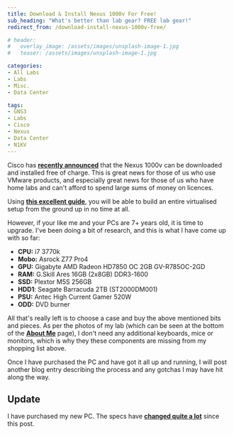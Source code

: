 ```yaml
---
title: Download & Install Nexus 1000v For Free!
sub_heading: "What's better than lab gear? FREE lab gear!"
redirect_from: /download-install-nexus-1000v-free/

# header:
#   overlay_image: /assets/images/unsplash-image-1.jpg
#   teaser: /assets/images/unsplash-image-1.jpg

categories:
- All Labs
- Labs
- Misc.
- Data Center

tags:
- GNS3
- Labs
- Cisco
- Nexus
- Data Center
- N1KV
---
```

Cisco has [**recently announced**](http://blogs.cisco.com/datacenter/new-nexus-1000v-free-mium-pricing-model/) that the Nexus 1000v can be downloaded and installed free of charge. This is great news for those of us who use VMware products, and especially great news for those of us who have home labs and can't afford to spend large sums of money on licences.

Using [**this excellent guide**](http://boerlowie.wordpress.com/2011/11/30/building-the-ultimate-vsphere-lab-part-1-the-story/), you will be able to build an entire virtualised setup from the ground up in no time at all.

However, if your like me and your PCs are 7+ years old, it is time to upgrade. I've been doing a bit of research, and this is what I have come up with so far:

* **CPU:** i7 3770k
* **Mobo:** Asrock Z77 Pro4
* **GPU:** Gigabyte AMD Radeon HD7850 OC 2GB GV-R785OC-2GD
* **RAM:** G.Skill Ares 16GB (2x8GB) DDR3-1600
* **SSD:** Plextor M5S 256GB
* **HDD1**: Seagate Barracuda 2TB (ST2000DM001)
* **PSU:** Antec High Current Gamer 520W
* **ODD:** DVD burner

All that's really left is to choose a case and buy the above mentioned bits and pieces. As per the photos of my lab (which can be seen at the bottom of the [**About Me**](/update/ "About Me – Update") page), I don't need any additional keyboards, mice or monitors, which is why they these components are missing from my shopping list above.

Once I have purchased the PC and have got it all up and running, I will post another blog entry describing the process and any gotchas I may have hit along the way.

## Update

I have purchased my new PC. The specs have [**changed quite a lot**](/new-pc-nexus-1000v-come/ "New PC – Nexus 1000V here I come!") since this post.